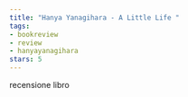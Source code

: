 ```yaml
---
title: "Hanya Yanagihara - A Little Life "
tags: 
- bookreview 
- review
- hanyayanagihara
stars: 5
---
```


recensione libro 
